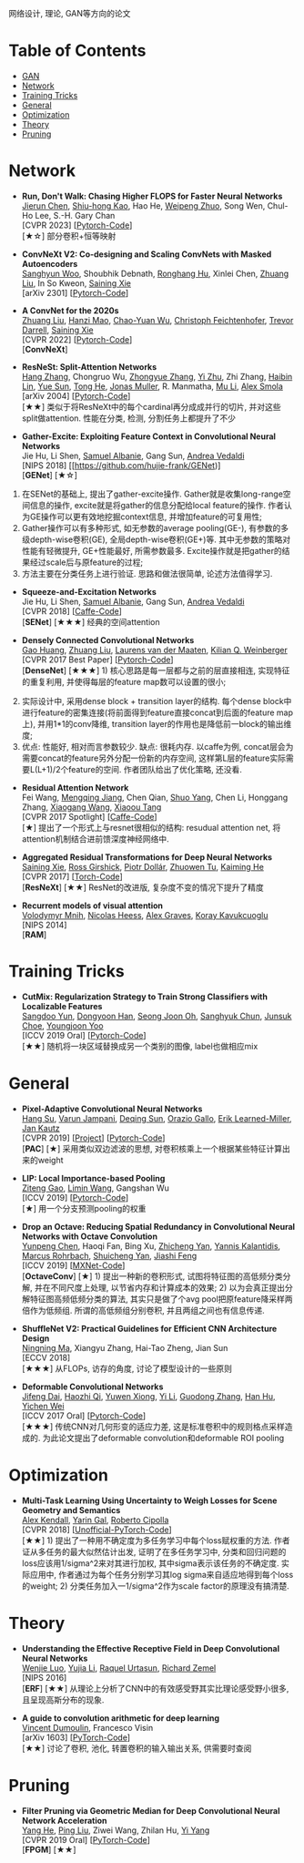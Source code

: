 网络设计, 理论, GAN等方向的论文

# Table of Contents
- <a href='GAN.md'> GAN </a>
- [Network](#network)
- [Training Tricks](#training-tricks)
- [General](#general)
- [Optimization](#optimization)
- [Theory](#theory)
- [Pruning](#pruning)
  
# Network
- **Run, Don't Walk: Chasing Higher FLOPS for Faster Neural Networks** <Br>
[Jierun Chen](https://jierunchen.github.io/), [Shiu-hong Kao](https://cse.hkust.edu.hk/~skao/), Hao He, [Weipeng Zhuo](https://stevezhuo.github.io/), Song Wen, Chul-Ho Lee, S.-H. Gary Chan <Br>
[CVPR 2023] [[Pytorch-Code](https://github.com/JierunChen/FasterNet)] <Br>
[★☆] 部分卷积+恒等映射

- **ConvNeXt V2: Co-designing and Scaling ConvNets with Masked Autoencoders** <Br>
[Sanghyun Woo](https://sites.google.com/view/sanghyunwoo/), Shoubhik Debnath, [Ronghang Hu](https://ronghanghu.com/), Xinlei Chen, [Zhuang Liu](https://liuzhuang13.github.io/), In So Kweon,  [Saining Xie](https://www.sainingxie.com/) <Br>
[arXiv 2301] [[Pytorch-Code](https://github.com/facebookresearch/ConvNeXt-v2)] <Br>

- **A ConvNet for the 2020s** <Br>
[Zhuang Liu](https://liuzhuang13.github.io/), [Hanzi Mao](https://hanzimao.me/), [Chao-Yuan Wu](https://chaoyuan.org/), [Christoph Feichtenhofer](https://feichtenhofer.github.io/), [Trevor Darrell](https://people.eecs.berkeley.edu/~trevor/), [Saining Xie](https://www.sainingxie.com/) <Br>
[CVPR 2022] [[Pytorch-Code](https://github.com/facebookresearch/ConvNeXt)] <Br>
[**ConvNeXt**]

- **ResNeSt: Split-Attention Networks** <Br>
[Hang Zhang](https://hangzhang.org/), Chongruo Wu, [Zhongyue Zhang](http://zhongyuezhang.com/), [Yi Zhu](https://sites.google.com/view/yizhu/home), Zhi Zhang, [Haibin Lin](https://sites.google.com/view/haibinlin/), [Yue Sun](https://aptsunny.github.io/), [Tong He](https://hetong007.github.io/), [Jonas Muller](https://people.csail.mit.edu/jonasmueller/), R. Manmatha, [Mu Li](https://www.cs.cmu.edu/~muli/), [Alex Smola](http://alex.smola.org/) <Br>
[arXiv 2004] [[Pytorch-Code](https://github.com/zhanghang1989/ResNeSt)] <Br>
[★★] 类似于将ResNeXt中的每个cardinal再分成成并行的切片, 并对这些split做attention. 性能在分类, 检测, 分割任务上都提升了不少

- **Gather-Excite: Exploiting Feature Context in Convolutional Neural Networks** <Br>
Jie Hu, Li Shen, [Samuel Albanie](http://www.robots.ox.ac.uk/~albanie/), Gang Sun, [Andrea Vedaldi](http://www.robots.ox.ac.uk/~vedaldi/) <Br>
[NIPS 2018] [[https://github.com/hujie-frank/GENet)] <Br>
[**GENet**] [★☆] <Br>
1) 在SENet的基础上, 提出了gather-excite操作. Gather就是收集long-range空间信息的操作, excite就是将gather的信息分配给local feature的操作. 作者认为GE操作可以更有效地挖掘context信息, 并增加feature的可复用性; 
2) Gather操作可以有多种形式, 如无参数的average pooling(GE-), 有参数的多级depth-wise卷积(GE), 全局depth-wise卷积(GE+)等. 其中无参数的策略对性能有轻微提升, GE+性能最好, 所需参数最多. Excite操作就是把gather的结果经过scale后与原feature的过程; 
3) 方法主要在分类任务上进行验证. 思路和做法很简单, 论述方法值得学习. <Br>

- **Squeeze-and-Excitation Networks** <Br>
Jie Hu, Li Shen, [Samuel Albanie](http://www.robots.ox.ac.uk/~albanie/), Gang Sun, [Andrea Vedaldi](http://www.robots.ox.ac.uk/~vedaldi/) <Br>
[CVPR 2018] [[Caffe-Code](https://github.com/hujie-frank/SENet)] <Br>
[**SENet**] [★★★] 经典的空间attention

- **Densely Connected Convolutional Networks** <Br>
[Gao Huang](http://www.cs.cornell.edu/~gaohuang/), [Zhuang Liu](https://liuzhuang13.github.io/), [Laurens van der Maaten](https://lvdmaaten.github.io/), [Kilian Q. Weinberger](http://www.cs.cornell.edu/~kilian/) <Br>
[CVPR 2017 Best Paper] [[Pytorch-Code](https://github.com/liuzhuang13/DenseNet)] <Br>
[**DenseNet**] [★★★] 1) 核心思路是每一层都与之前的层直接相连, 实现特征的重复利用, 并使得每层的feature map数可以设置的很小; 
2) 实际设计中, 采用dense block + transition layer的结构. 每个dense block中进行feature的密集连接(将前面得到feature直接concat到后面的feature map上), 并用1*1的conv降维, transition layer的作用也是降低前一block的输出维度; 
3) 优点: 性能好, 相对而言参数较少. 缺点: 很耗内存. 以caffe为例, concat层会为需要concat的feature另外分配一份新的内存空间, 这样第L层的feature实际需要L(L+1)/2个feature的空间. 作者团队给出了优化策略, 还没看. <Br>

- **Residual Attention Network** <Br>
Fei Wang, [Mengqing Jiang](https://github.com/Jmq14), Chen Qian, [Shuo Yang](http://shuoyang1213.me/), Chen Li, Honggang Zhang, [Xiaogang Wang](http://www.ee.cuhk.edu.hk/~xgwang/), [Xiaoou Tang](https://www.ie.cuhk.edu.hk/people/xotang.shtml) <Br>
[CVPR 2017 Spotlight] [[Caffe-Code](https://github.com/fwang91/residual-attention-network)] <Br>
[★] 提出了一个形式上与resnet很相似的结构: resudual attention net, 将attention机制结合进前馈深度神经网络中.

- **Aggregated Residual Transformations for Deep Neural Networks** <Br>
[Saining Xie](http://vcl.ucsd.edu/~sxie/), [Ross Girshick](http://www.rossgirshick.info/), [Piotr Dollár](https://pdollar.github.io/), [Zhuowen Tu](http://pages.ucsd.edu/~ztu/), [Kaiming He](http://kaiminghe.com/)  <Br>
[CVPR 2017] [[Torch-Code](https://github.com/facebookresearch/ResNeXt)] <Br>
[**ResNeXt**] [★★] ResNet的改进版, 复杂度不变的情况下提升了精度

- **Recurrent models of visual attention** <Br>
[Volodymyr Mnih](https://www.cs.toronto.edu/~vmnih/), [Nicolas Heess](http://homepages.inf.ed.ac.uk/s0677090/), [Alex Graves](https://www.cs.toronto.edu/~graves/), [Koray Kavukcuoglu](http://koray.kavukcuoglu.org/) <Br>
[NIPS 2014] <Br>
[**RAM**]




# Training Tricks	
- **CutMix: Regularization Strategy to Train Strong Classifiers with Localizable Features** <Br>
[Sangdoo Yun](https://sangdooyun.github.io/), [Dongyoon Han](https://sites.google.com/site/dyhan0920/), [Seong Joon Oh](https://coallaoh.github.io//), [Sanghyuk Chun](https://sanghyukchun.github.io/home/), [Junsuk Choe](https://sites.google.com/site/junsukchoe/), [Youngjoon Yoo](https://yjyoo3312.github.io/) <Br>
[ICCV 2019 Oral] [[Pytorch-Code](https://github.com/clovaai/CutMix-PyTorch)] <Br>
[★★] 随机将一块区域替换成另一个类别的图像, label也做相应mix


# General
- **Pixel-Adaptive Convolutional Neural Networks** <Br>
[Hang Su](https://suhangpro.github.io/), [Varun Jampani](https://varunjampani.github.io/), [Deqing Sun](https://deqings.github.io/), [Orazio Gallo](https://research.nvidia.com/person/orazio-gallo), [Erik Learned-Miller](https://people.cs.umass.edu/~elm/), [Jan Kautz](https://jankautz.com/) <Br>
[CVPR 2019] [[Project](https://suhangpro.github.io/pac/)] [[Pytorch-Code](https://github.com/NVlabs/pacnet)] <Br>
[**PAC**] [★] 采用类似双边滤波的思想, 对卷积核乘上一个根据某些特征计算出来的weight

- **LIP: Local Importance-based Pooling** <Br>
[Ziteng Gao](https://sebgao.github.io/), [Limin Wang](http://wanglimin.github.io/), Gangshan Wu <Br>
[ICCV 2019] [[Pytorch-Code](https://github.com/sebgao/LIP)] <Br>
[★]  用一个分支预测pooling的权重


- **Drop an Octave: Reducing Spatial Redundancy in Convolutional Neural Networks with Octave Convolution** <Br>
[Yunpeng Chen](https://cypw.github.io/), Haoqi Fan, Bing Xu, [Zhicheng Yan](https://sites.google.com/view/zhicheng-yan), [Yannis Kalantidis](http://www.skamalas.com/), [Marcus Rohrbach](http://rohrbach.vision/), [Shuicheng Yan](https://www.ece.nus.edu.sg/stfpage/eleyans/), [Jiashi Feng](https://sites.google.com/site/jshfeng/) <Br>
[ICCV 2019] [[MXNet-Code](https://github.com/facebookresearch/OctConv)] <Br>
[**OctaveConv**] [★]   1) 提出一种新的卷积形式, 试图将特征图的高低频分类分解, 并在不同尺度上处理, 以节省内存和计算成本的效果;
  2) 以为会真正提出分解特征图高频低频分类的算法, 其实只是做了个avg pool把原feature降采样两倍作为低频组. 所谓的高低频组分别卷积, 并且两组之间也有信息传递.

- **ShuffleNet V2: Practical Guidelines for Efficient CNN Architecture Design** <Br>
[Ningning Ma](https://nmaac.github.io/home/), Xiangyu Zhang, Hai-Tao Zheng, Jian Sun <Br>
[ECCV 2018]  <Br>
[★★★] 从FLOPs, 访存的角度, 讨论了模型设计的一些原则

- **Deformable Convolutional Networks** <Br>
[Jifeng Dai](http://www.jifengdai.org/), [Haozhi Qi](http://haozhi.io/), [Yuwen Xiong](http://www.cs.toronto.edu/~yuwen/), [Yi Li](https://liyi14.github.io/), [Guodong Zhang](http://www.cs.toronto.edu/~gdzhang/), [Han Hu](https://sites.google.com/site/hanhushomepage/), [Yichen Wei](https://www.microsoft.com/en-us/research/people/yichenw/) <Br>
[ICCV 2017 Oral] [[Pytorch-Code](https://github.com/msracver/Deformable-ConvNets)] <Br>
[★★★]  传统CNN对几何形变的适应力差, 这是标准卷积中的规则格点采样造成的. 为此论文提出了deformable convolution和deformable ROI pooling



# Optimization
- **Multi-Task Learning Using Uncertainty to Weigh Losses for Scene Geometry and Semantics** <Br>
[Alex Kendall](https://alexgkendall.com/), [Yarin Gal](http://www.cs.ox.ac.uk/people/yarin.gal/website/), [Roberto Cipolla](https://mi.eng.cam.ac.uk/~cipolla/) <Br>
[CVPR 2018] [[Unofficial-PyTorch-Code](https://github.com/ranandalon/mtl)] <Br>
[★★] 1) 提出了一种用不确定度为多任务学习中每个loss赋权重的方法. 作者证从多任务的最大似然估计出发, 证明了在多任务学习中, 分类和回归问题的loss应该用1/sigma^2来对其进行加权, 其中sigma表示该任务的不确定度. 实际应用中, 作者通过为每个任务分别学习其log sigma来自适应地得到每个loss的weight; 2) 分类任务加入一1/sigma^2作为scale factor的原理没有搞清楚. <Br>
	


# Theory
- **Understanding the Effective Receptive Field in Deep Convolutional Neural Networks** <Br>
[Wenjie Luo](http://www.cs.toronto.edu/~wenjie/), [Yujia Li](http://www.cs.toronto.edu/~yujiali/), [Raquel Urtasun](http://www.cs.toronto.edu/~urtasun/), [Richard Zemel](http://www.cs.toronto.edu/~zemel/inquiry/home.php) <Br>
[NIPS 2016] <Br>
[**ERF**] [★★] 从理论上分析了CNN中的有效感受野其实比理论感受野小很多, 且呈现高斯分布的现象.
	
- **A guide to convolution arithmetic for deep learning** <Br>
[Vincent Dumoulin](https://vdumoulin.github.io/), Francesco Visin  <Br>
[arXiv 1603] [[PyTorch-Code](https://github.com/vdumoulin/conv_arithmetic)] <Br>
[★★] 讨论了卷积, 池化, 转置卷积的输入输出关系, 供需要时查阅
	
	

# Pruning
- **Filter Pruning via Geometric Median for Deep Convolutional Neural Network Acceleration** <Br>
[Yang He](https://he-y.github.io/), [Ping Liu](https://sites.google.com/site/pingliu264/), Ziwei Wang, Zhilan Hu, [Yi Yang](https://www.uts.edu.au/staff/yi.yang) <Br>
[CVPR 2019 Oral] [[PyTorch-Code](https://github.com/he-y/filter-pruning-geometric-median)] <Br>
[**FPGM**] [★★]
